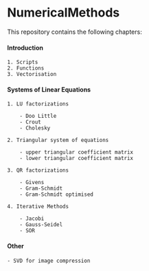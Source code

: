 # NumericalMethods #

This repository contains the following chapters:

#### Introduction ####

	1. Scripts
	2. Functions
	3. Vectorisation

#### Systems of Linear Equations ####

	1. LU factorizations

		- Doo Little
		- Crout
		- Cholesky

	2. Triangular system of equations

		- upper triangular coefficient matrix
		- lower triangular coefficient matrix

	3. QR factorizations

		- Givens
		- Gram-Schmidt
		- Gram-Schmidt optimised
		
	4. Iterative Methods
	
		- Jacobi
		- Gauss-Seidel
		- SOR

#### Other ####

	- SVD for image compression
